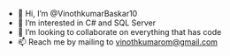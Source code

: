 - 👋 Hi, I’m @VinothkumarBaskar10
- 👀 I’m interested in C# and SQL Server
- 💞️ I’m looking to collaborate on everything that has code
- 📫 Reach me by mailing to vinothkumarom@gmail.com

<!---
VinothkumarBaskar10/VinothkumarBaskar10 is a ✨ special ✨ repository because its `README.md` (this file) appears on your GitHub profile.
You can click the Preview link to take a look at your changes.
--->
